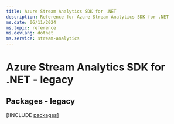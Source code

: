 ```yaml
---
title: Azure Stream Analytics SDK for .NET
description: Reference for Azure Stream Analytics SDK for .NET
ms.date: 06/11/2024
ms.topic: reference
ms.devlang: dotnet
ms.service: stream-analytics
---
```

# Azure Stream Analytics SDK for .NET - legacy
## Packages - legacy
[!INCLUDE [packages](stream-analytics-index.md)]